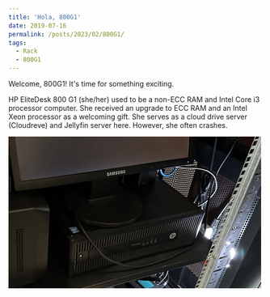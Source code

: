 ```yaml
---
title: 'Hola, 800G1'
date: 2019-07-16
permalink: /posts/2023/02/800G1/
tags:
  - Rack
  - 800G1
---
```


Welcome, 800G1! It's time for something exciting.

HP EliteDesk 800 G1 (she/her) used to be a non-ECC RAM and Intel Core i3 processor computer. She received an upgrade to ECC RAM and an Intel Xeon processor as a welcoming gift. She serves as a cloud drive server (Cloudreve) and Jellyfin server here. However, she often crashes.


<img src='/images/blogs/800G1.jpg' width="500px">

